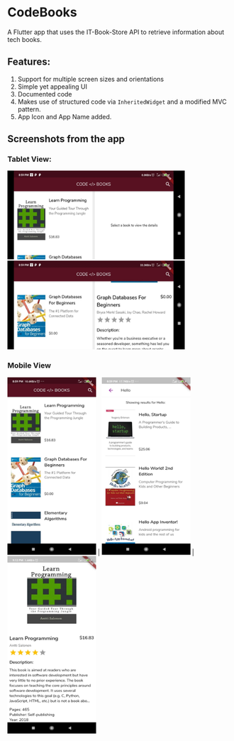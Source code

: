 # CodeBooks

A Flutter app that uses the IT-Book-Store API to retrieve information about tech books.

## Features:
1. Support for multiple screen sizes and orientations
2. Simple yet appealing UI
3. Documented code
4. Makes use of structured code via `InheritedWidget` and a modified MVC pattern.
5. App Icon and App Name added.

## Screenshots from the app

### Tablet View:
<img src="https://github.com/harshadmanglani/codebooks_app/blob/master/screenshots/1.jpeg" width = "400" height = "200">
<img src="https://github.com/harshadmanglani/codebooks_app/blob/master/screenshots/4.jpeg" width = "400" height = "200">

### Mobile View
<img src="https://github.com/harshadmanglani/codebooks_app/blob/master/screenshots/2.jpeg" height = "400" width = "200"> | <img src="https://github.com/harshadmanglani/codebooks_app/blob/master/screenshots/3.jpeg" height = "400" width = "200"> | <img src="https://github.com/harshadmanglani/codebooks_app/blob/master/screenshots/5.jpeg" height = "400" width = "200"> 